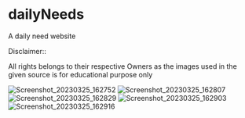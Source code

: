 # dailyNeeds
A daily need website

Disclaimer::

All rights belongs to their respective Owners
as the images used in the given source is for educational purpose only


![Screenshot_20230325_162752](https://user-images.githubusercontent.com/127678899/227713190-2f3c4435-6e4b-44ba-ae48-8fcca0c777ff.png)
![Screenshot_20230325_162807](https://user-images.githubusercontent.com/127678899/227713209-f260548c-8adb-452f-aadc-f6f4d8484f9e.png)
![Screenshot_20230325_162829](https://user-images.githubusercontent.com/127678899/227713214-ce4683c2-823f-4827-99ed-3444f34552d3.png)
![Screenshot_20230325_162903](https://user-images.githubusercontent.com/127678899/227713223-5fad2f1d-cb8b-478e-bdc0-f69039351cbc.png)
![Screenshot_20230325_162916](https://user-images.githubusercontent.com/127678899/227713227-a00754e7-3647-4960-b376-9b02c0ed0b7b.png)
